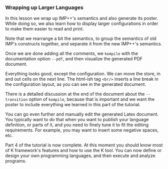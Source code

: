 <!-- Copyright (c) 2010-2016 K Team. All Rights Reserved. -->

### Wrapping up Larger Languages

In this lesson we wrap up IMP++'s semantics and also generate its poster.
While doing so, we also learn how to display larger configurations in order
to make them easier to read and print.

Note that we rearrange a bit the semantics, to group the semantics of old
IMP's constructs together, and separate it from the new IMP++'s semantics.

Once we are done adding all the comments, we `kompile` with the documentation
option `--pdf`, and then visualize the generated PDF document.

Everything looks good, except the configuration.  We can move the store, in
and out cells on the next line.  The html-ish tag `<br/>` inserts a line break
in the configuration layout, as you can see in the generated document.

There is a detailed discussion at the end of the document about the
`--transition` option of `kompile`, because that is important and we want
the poster to include everything we learned in this part of the tutorial.

You can go even further and manually edit the generated Latex document.
You typically want to do that when you want to publish your language
definition, or parts of it, and you need to finely tune it to fit the
editing requirements.  For example, you may want to insert some negative
spaces, etc.

Part 4 of the tutorial is now complete.  At this moment you should know most
of K framework's features and how to use the K tool.  You can now define or
design your own programming languages, and then execute and analyze programs.

